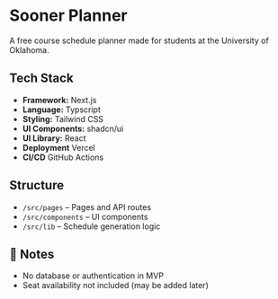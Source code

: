 # Sooner Planner

A free course schedule planner made for students at the University of Oklahoma.

## Tech Stack
- **Framework:** Next.js
- **Language:** Typscript
- **Styling:** Tailwind CSS
- **UI Components:** shadcn/ui
- **UI Library:** React
- **Deployment** Vercel
- **CI/CD** GitHub Actions

## Structure
- `/src/pages` – Pages and API routes
- `/src/components` – UI components
- `/src/lib` – Schedule generation logic

## 📌 Notes
- No database or authentication in MVP
- Seat availability not included (may be added later)
